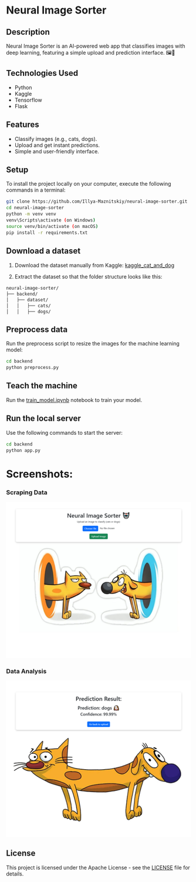 # Neural Image Sorter


## Description
Neural Image Sorter is an AI-powered web app that classifies images with deep learning, featuring a simple upload and prediction interface. 🖼️🤖


## Technologies Used
- Python
- Kaggle
- Tensorflow
- Flask


## Features
- Classify images (e.g., cats, dogs).
- Upload and get instant predictions.
- Simple and user-friendly interface.


## Setup
To install the project locally on your computer, execute the following commands in a terminal:
```bash
git clone https://github.com/Illya-Maznitskiy/neural-image-sorter.git
cd neural-image-sorter
python -m venv venv
venv\Scripts\activate (on Windows)
source venv/bin/activate (on macOS)
pip install -r requirements.txt
```


## Download a dataset
1. Download the dataset manually from Kaggle:
[kaggle_cat_and_dog](https://www.kaggle.com/datasets/tongpython/cat-and-dog)

2. Extract the dataset so that the folder structure looks like this:
```
neural-image-sorter/
├── backend/
│   ├── dataset/
│   │   ├── cats/
│   │   ├── dogs/
```


## Preprocess data
Run the preprocess script to resize the images for the machine learning model:
```bash
cd backend
python preprocess.py
```


## Teach the machine
Run the [train_model.ipynb](backend/model_training/train_model.ipynb) notebook to train your model.


## Run the local server
Use the following commands to start the server:
```bash
cd backend
python app.py
```


# Screenshots:

### Scraping Data
![App Home Page](frontend/screenshots/app_home_page.png)

### Data Analysis 
![App Result Page](frontend/screenshots/app_result_page.png)


## License
This project is licensed under the Apache License - see the [LICENSE](LICENSE) file for details.
